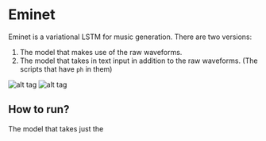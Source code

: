 # Eminet
Eminet is a variational LSTM for music generation. There are two versions:


1. The model that makes use of the raw waveforms.
2. The model that takes in text input in addition to the raw waveforms. (The scripts that have `ph` in them)

![alt tag](https://cloud.githubusercontent.com/assets/1867024/21585902/538732c2-d0ef-11e6-855d-c2738d7fdb98.jpg)
![alt tag](https://cloud.githubusercontent.com/assets/1867024/21585903/5388b052-d0ef-11e6-8cae-036f633c2518.jpg)

## How to run?

The model that takes just the

